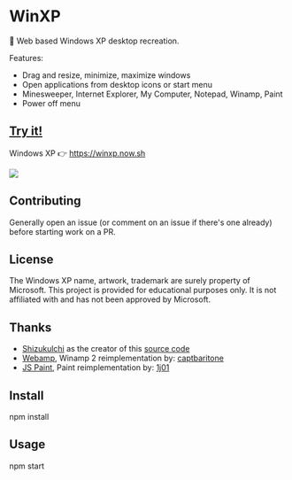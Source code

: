 # WinXP

🏁 Web based Windows XP desktop recreation.

Features:

- Drag and resize, minimize, maximize windows
- Open applications from desktop icons or start menu
- Minesweeper, Internet Explorer, My Computer, Notepad, Winamp, Paint
- Power off menu

## [Try it!](https://winxp.now.sh)

Windows XP 👉 https://winxp.now.sh

[![](demo/demo.gif)](https://winxp.now.sh)

## Contributing

Generally open an issue (or comment on an issue if there's one already) before starting work on a PR.

## License

The Windows XP name, artwork, trademark are surely property of Microsoft. This project is provided for educational purposes only. It is not affiliated with and has not been approved by Microsoft.

## Thanks
- [Shizukulchi](https://github.com/ShizukuIchi) as the creator of this [source code](https://github.com/ShizukuIchi/winXP)
- [Webamp](https://github.com/captbaritone/webamp), Winamp 2 reimplementation by: [captbaritone](https://github.com/captbaritone)
- [JS Paint](https://github.com/1j01/jspaint), Paint reimplementation by: [1j01](https://github.com/1j01)

## Install
npm install

## Usage
npm start


